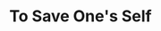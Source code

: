 ---
layout: credit-info
category: credits
headerstatus: shrunk-header
valid: 1
title: To Save One's Self
image_cover: /assets/img/credits-grid/to-save-ones-self.jpg
image_social: /assets/img/credits-grid/opengraph/to-save-ones-self.jpg
role: Composer
credit_type: Short Film
imdb: http://www.imdb.com/title/tt2217988
soundcloud: https://w.soundcloud.com/player/?url=https%3A//api.soundcloud.com/playlists/3250282&amp;auto_play=false&amp;hide_related=false&amp;show_comments=false&amp;show_user=false&amp;show_reposts=false&amp;visual=false
genre: Horror
director: Matthew Campbell
writers: Matthew Campbell
synopsis: The comforts of home are sacred, sweet and beloved. Mark had all of that... a beautiful wife, an angelic daughter, a purpose.
---